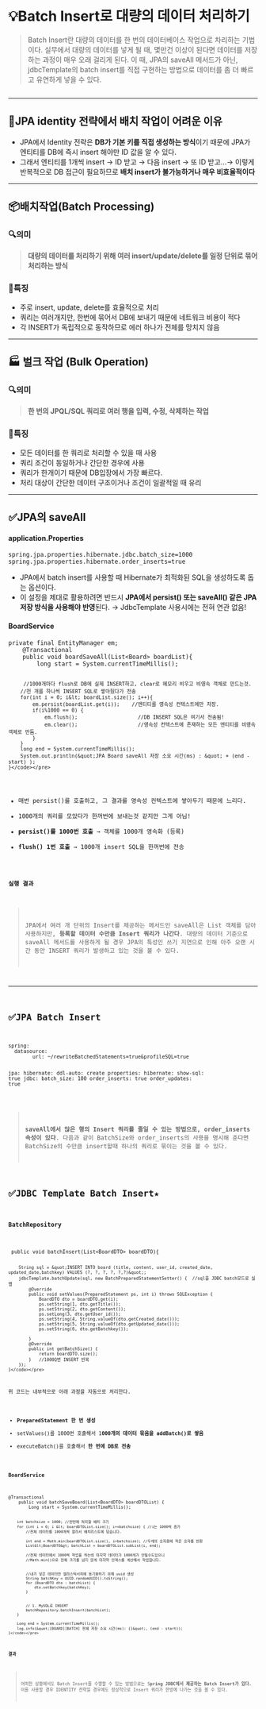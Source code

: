 <h1 id="💡batch-insert로-대량의-데이터-처리하기">💡Batch Insert로 대량의 데이터 처리하기</h1>
<blockquote>
<p>Batch Insert란 대량의 데이터를 한 번의 데이터베이스 작업으로 차리하는 기법이다. 
실무에서 대량의 데이터를 넣게 될 때, 몇만건 이상이 된다면 데이터를 저장하는 과정이 매우 오래 걸리게 된다. 이 때, JPA의 saveAll 메서드가 아닌, jdbcTemplate의 batch insert를 직접 구현하는 방법으로 데이터를 좀 더 빠르고 유연하게 넣을 수 있다. </p>
</blockquote>
<p><img alt="" src="https://velog.velcdn.com/images/dev_ssj/post/137c16b0-feef-4d7a-99b9-bc78839469ee/image.png" /></p>
<hr />
<h2 id="🤔jpa-identity-전략에서-배치-작업이-어려운-이유">🤔JPA identity 전략에서 배치 작업이 어려운 이유</h2>
<ul>
<li>JPA에서 Identity 전략은 <strong>DB가 기본 키를 직접 생성하는 방식</strong>이기 때문에 JPA가 엔티티를 DB에 즉시 insert 해야만 ID 값을 알 수 있다.</li>
<li>그래서 엔티티를 1개씩 insert → ID 받고 → 다음 insert → 또 ID 받고...→ 이렇게 반복적으로 DB 접근이 필요하므로 <strong>배치 insert가 불가능하거나 매우 비효율적이다</strong></li>
</ul>
<hr />
<h2 id="📦배치작업batch-processing">📦배치작업(Batch Processing)</h2>
<h3 id="🔍의미">🔍의미</h3>
<blockquote>
<p><strong>대량의 데이터를 처리하기 위해 여러 insert/update/delete를 일정 단위로 묶어 처리하는 방식</strong></p>
</blockquote>
<h3 id="📌특징">📌특징</h3>
<ul>
<li>주로 insert, update, delete를 효율적으로 처리</li>
<li>쿼리는 여러개지만, 한번에 묶어서 DB에 보내기 때문에 네트워크 비용이 적다</li>
<li>각 INSERT가 독립적으로 동작하므로 에러 하나가 전체를 망치지 않음</li>
</ul>
<hr />
<h2 id="🏭-벌크-작업-bulk-operation">🏭 벌크 작업 (Bulk Operation)</h2>
<h3 id="🔍의미-1">🔍의미</h3>
<blockquote>
<p><strong>한 번의 JPQL/SQL 쿼리로 여러 행을 입력, 수정, 삭제하는 작업</strong></p>
</blockquote>
<h3 id="📌특징-1">📌특징</h3>
<ul>
<li>모든 데이터를 한 쿼리로 처리할 수 있을 때 사용</li>
<li>쿼리 조건이 동일하거나 간단한 경우에 사용</li>
<li>쿼리가 한개이기 때문에 DB입장에서 가장 빠르다.</li>
<li>처리 대상이 간단한 데이터 구조이거나 조건이 일괄적일 때 유리</li>
</ul>
<hr />
<h2 id="✅jpa의-saveall">✅JPA의 saveAll</h2>
<h4 id="applicationproperties">application.Properties</h4>
<pre><code class="language-bash">spring.jpa.properties.hibernate.jdbc.batch_size=1000
spring.jpa.properties.hibernate.order_inserts=true</code></pre>
<ul>
<li>JPA에서 batch insert를 사용할 때 Hibernate가 최적화된 SQL을 생성하도록 돕는 옵션이다.</li>
<li>이 설정을 제대로 활용하려면 반드시 <strong>JPA에서 persist() 또는 saveAll() 같은 JPA 저장 방식을 사용해야 반영</strong>된다. → JdbcTemplate 사용시에는 전혀 연관 없음!</li>
</ul>
<h4 id="boardservice">BoardService</h4>
<pre><code class="language-java">private final EntityManager em;
    @Transactional
    public void boardSaveAll(List&lt;Board&gt; boardList){
        long start = System.currentTimeMillis();

         //1000개마다 flush로 DB에 실제 INSERT하고, clear로 메모리 비우고 비영속 객체로 만드는것.
        //천 개를 하나씩 INSERT SQL로 쌓아뒀다가 전송
        for(int i = 0; i&lt; boardList.size(); i++){
            em.persist(boardList.get(i));    //엔티티를 영속성 컨텍스트에만 저장.
            if(i%1000 == 0) {
                em.flush();                    //DB INSERT SQL은 여기서 전송됨!
                em.clear();                    //영속성 컨텍스트에 존재하는 모든 엔티티를 비영속 객체로 만듬.
            }
        }
        long end = System.currentTimeMillis();
        System.out.println(&quot;JPA Board saveAll 저장 소요 시간(ms) : &quot; + (end - start) );
    }</code></pre>
<ul>
<li>매번 persist()를 호출하고, 그 결과를 영속성 컨텍스트에 쌓아두기 때문에 느리다.</li>
<li>1000개의 쿼리를 모았다가 한꺼번에 보내는것 같지만 그게 아님!</li>
<li><strong>persist()를 1000번 호출</strong> → 객체를 1000개 영속화 (등록)</li>
<li><strong>flush() 1번 호출</strong> → 1000개 insert SQL을 한꺼번에 전송</li>
</ul>
<h4 id="실행-결과">실행 결과 <img alt="" src="https://velog.velcdn.com/images/dev_ssj/post/7982893b-4e85-42b5-8bba-39dc21777608/image.png" /></h4>
<blockquote>
<p>JPA에서 여러 개 단위의 Insert를 제공하는 메서드인 saveAll은 List 객체를 담아 사용하지만, <strong>등록할 데이터 수만큼 Insert 쿼리가 나간다</strong>. 대량의 데이터 기준으로 saveAll 메서드를 사용하게 될 경우 JPA의 특성인 쓰기 지연으로 인해 아주 오랜 시간 동안 INSERT 쿼리가 발생하고 있는 것을 볼 수 있다.</p>
</blockquote>
<hr />
<h2 id="✅jpa-batch-insert">✅JPA Batch Insert</h2>
<pre><code class="language-bash">spring:
  datasource:        
        url: ~/rewriteBatchedStatements=true&amp;profileSQL=true

 jpa:
    hibernate:
      ddl-auto: create 
    properties:
      hibernate:
        show-sql: true
        jdbc:
          batch_size: 100
        order_inserts: true 
        order_updates: true</code></pre>
<blockquote>
<p><strong>saveAll에서 많은 행의 Insert 쿼리를 줄일 수 있는 방법으로, order_inserts 속성이 있다</strong>. 다음과 같이 BatchSize와 order_inserts의 사용을 명시해 준다면 BatchSize의 수만큼 insert할때 하나의 쿼리로 묶이는 것을 볼 수 있다.</p>
</blockquote>
<h2 id="✅jdbc-template-batch-insert★">✅JDBC Template Batch Insert★</h2>
<h4 id="batchrepository">BatchRepository</h4>
<pre><code class="language-java"> public void batchInsert(List&lt;BoardDTO&gt; boardDTO){

        String sql = &quot;INSERT INTO board (title, content, user_id, created_date, updated_date,batchkey) VALUES (?, ?, ?, ?, ?,?)&quot;;
        jdbcTemplate.batchUpdate(sql, new BatchPreparedStatementSetter() {  //sql을 JDBC batch모드로 실행
            @Override
            public void setValues(PreparedStatement ps, int i) throws SQLException {
                BoardDTO dto = boardDTO.get(i);
                ps.setString(1, dto.getTitle());
                ps.setString(2, dto.getContent());
                ps.setLong(3, dto.getUser_id());
                ps.setString(4, String.valueOf(dto.getCreated_date()));
                ps.setString(5, String.valueOf(dto.getUpdated_date()));
                ps.setString(6, dto.getBatchkey());

            }
            @Override
            public int getBatchSize() {
                return boardDTO.size();
            }   //1000Q번 INSERT 반복
        });
    }</code></pre>
<p>위 코드는 내부적으로 아래 과정을 자동으로 처리한다.</p>
<ul>
<li><strong>PreparedStatement 한 번 생성</strong></li>
<li>setValues()를 1000번 호출해서 1<strong>000개의 데이터 묶음을 addBatch()로 쌓음</strong></li>
<li>executeBatch()를 호출해서 <strong>한 번에 DB로 전송</strong></li>
</ul>
<h4 id="boardservice-1">BoardService</h4>
<pre><code class="language-java">@Transactional
    public void batchSaveBoard(List&lt;BoardDTO&gt; boardDTOList) {
        Long start = System.currentTimeMillis();

        int batchsize = 1000; //한번에 처리할 배치 크기
        for (int i = 0; i &lt; boardDTOList.size(); i+=batchsize) { //i는 1000씩 증가
            //전체 데이터를 1000개씩 잘라서 배치리스트에 담습니다.

            int end = Math.min(boardDTOList.size(), i+batchsize); //두개의 숫자중에 작은 숫자를 반환
            List&lt;BoardDTO&gt; batchList = boardDTOList.subList(i, end);

            //전체 데이터에서 1000씩 작업을 하는데 마지막 데이터가 1000개가 안될수도있으니
            //Math.min()으로 전체 크기를 넘지 않게 마지막 인덱스를 계산해서 작업합니다.


            //내가 넣은 데이터만 엘라스틱서치에 동기화하기 위해 uuid 생성
            String batchKey = UUID.randomUUID().toString();
            for (BoardDTO dto : batchList) {
                dto.setBatchkey(batchKey);
            }


            // 1. MySQL로 INSERT
            batchRepository.batchInsert(batchList);
        }

        Long end = System.currentTimeMillis();
        log.info(&quot;[BOARD][BATCH] 전체 저장 소요 시간(ms): {}&quot;, (end - start));
    }</code></pre>
<h4 id="결과">결과<img alt="" src="https://velog.velcdn.com/images/dev_ssj/post/37392f8d-2fe2-4842-beb1-c8acf7e4b7c0/image.png" /></h4>
<blockquote>
<p>어떠한 상황에서도 Batch Insert를 수행할 수 있는 방법으로는 S<strong>pring JDBC에서 제공하는 Batch Insert가 있다.</strong> 이를 사용할 경우 IDENTITY 전략일 경우에도 정상적으로 Insert 쿼리가 한방에 나가는 것을 볼 수 있다.</p>
</blockquote>